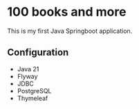 # 100 books and more

This is my first Java Springboot application.

## Configuration
- Java 21
- Flyway
- JDBC
- PostgreSQL
- Thymeleaf
